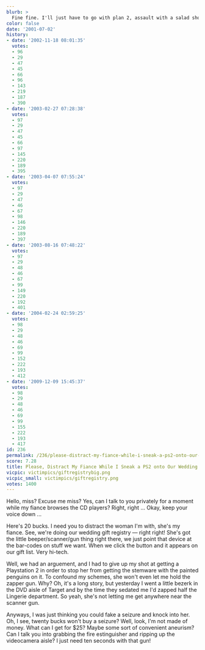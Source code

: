 ```yaml
---
blurb: >
  Fine fine. I'll just have to go with plan 2, assault with a salad shooter...
color: false
date: '2001-07-02'
history:
- date: '2002-11-18 08:01:35'
  votes:
  - 96
  - 29
  - 47
  - 45
  - 66
  - 96
  - 143
  - 219
  - 187
  - 390
- date: '2003-02-27 07:28:38'
  votes:
  - 97
  - 29
  - 47
  - 45
  - 66
  - 97
  - 145
  - 220
  - 189
  - 395
- date: '2003-04-07 07:55:24'
  votes:
  - 97
  - 29
  - 47
  - 46
  - 67
  - 98
  - 146
  - 220
  - 189
  - 397
- date: '2003-08-16 07:48:22'
  votes:
  - 97
  - 29
  - 48
  - 46
  - 67
  - 99
  - 149
  - 220
  - 192
  - 401
- date: '2004-02-24 02:59:25'
  votes:
  - 98
  - 29
  - 48
  - 46
  - 69
  - 99
  - 152
  - 222
  - 193
  - 412
- date: '2009-12-09 15:45:37'
  votes:
  - 98
  - 29
  - 48
  - 46
  - 69
  - 99
  - 155
  - 222
  - 193
  - 417
id: 236
permalink: /236/please-distract-my-fiance-while-i-sneak-a-ps2-onto-our-wedding-gift-registry/
score: 7.28
title: Please, Distract My Fiance While I Sneak a PS2 onto Our Wedding Gift Registry
vicpic: victimpics/giftregistrybig.png
vicpic_small: victimpics/giftregistry.png
votes: 1400
---
```


Hello, miss? Excuse me miss? Yes, can I talk to you privately for a
moment while my fiance browses the CD players? Right, right ... Okay,
keep your voice down ...

Here's 20 bucks. I need you to distract the woman I'm with, she's my
fiance. See, we're doing our wedding gift registry — right right! She's
got the little beeper/scanner/gun thing right there, we just point that
device at the bar-codes on stuff we want. When we click the button and
it appears on our gift list. Very hi-tech.

Well, we had an arguement, and I had to give up my shot at getting a
Playstation 2 in order to stop her from getting the stemware with the
painted penguins on it. To confound my schemes, she won't even let me
hold the zapper gun. Why? Oh, it's a long story, but yesterday I went a
little bezerk in the DVD aisle of Target and by the time they sedated me
I'd zapped half the Lingerie department. So yeah, she's not letting me
get anywhere near the scanner gun.

Anyways, I was just thinking you could fake a seizure and knock into
her. Oh, I see, twenty bucks won't buy a seizure? Well, look, I'm not
made of money. What can I get for $25? Maybe some sort of convenient
aneurism? Can I talk you into grabbing the fire estinguisher and ripping
up the videocamera aisle? I just need ten seconds with that gun!